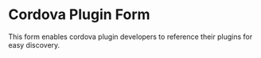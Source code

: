 Cordova Plugin Form
===================

This form enables cordova plugin developers to reference their plugins for easy discovery.
